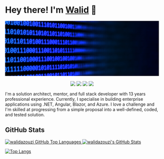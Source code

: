 # Hey there! I'm [Walid](https://walidazouzi.dev) 👋
![walidazouzi](banner.jpg)

<p align="center">
    <a href="https://twitter.com/walidazouzi"><img src="https://img.shields.io/badge/-Twitter-2D2B55?style=flat-square&logo=twitter&logoColor=white"/></a>
    <a href="https://linkedin.com/in/walidazouzi"><img src="https://img.shields.io/badge/-LinkedIn-2D2B55?style=flat-square&logo=linkedin&logoColor=white"/></a>
    <a href="https://www.youtube.com/c/walidazouzi"><img src="https://img.shields.io/badge/-Youtube-2D2B55?style=flat-square&logo=Youtube&logoColor=white"/></a>
    <a href="https://walidazouzi.dev"><img src="https://img.shields.io/badge/-Blog-2D2B55?style=flat-square&logo=RSS&logoColor=white"/></a>
</p>

I'm a solution architect, mentor, and full stack developer with 13 years professional experience. Currently, I specialise in building enterprise applications using .NET, Angular, Blazor, and Azure. I love a challenge and I'm skilled at progressing from a simple proposal into a well-defined, coded, and tested solution.

## GitHub Stats

<a href="https://github.com/walidazouzi">
  <img height="180em" src="https://github-readme-stats.vercel.app/api/top-langs/?username=walidazouzi&theme=shades-of-purple&layout=compact" 
    alt="walidazouzi GitHub Top Languages" />
    <img height="150em" src="https://github-readme-stats.vercel.app/api?username=walidazouzi&show_icons=true&theme=shades-of-purple&count_private=true" alt="walidazouzi's GitHub Stats" />
</a>

[![Top Langs](https://github-readme-stats.vercel.app/api/top-langs/?username=anuraghazra)](https://github.com/anuraghazra/github-readme-stats)
